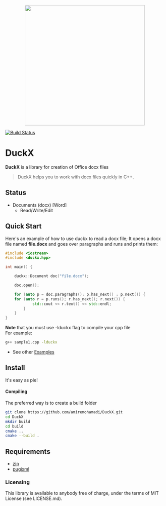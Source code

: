 <p align="center"><img src="https://github.com/amiremohamadi/DuckX/blob/master/img/logo.png" width="380"></p>

[![Build Status](https://travis-ci.com/amiremohamadi/DuckX.svg?branch=master)](https://travis-ci.com/amiremohamadi/DuckX)

# DuckX

**DuckX** is a library for creation of Office docx files

> DuckX helps you to work with docx files quickly in C++.

## Status ##

- Documents (docx) [Word]
	- Read/Write/Edit

## Quick Start

Here's an example of how to use duckx to read a docx file; It opens a docx file named **file.docx** and goes over paragraphs and runs and prints them:
```c++
#include <iostream>
#include <duckx.hpp>

int main() {

    duckx::Document doc("file.docx");   

    doc.open();

    for (auto p = doc.paragraphs(); p.has_next() ; p.next()) {
	for (auto r = p.runs(); r.has_next(); r.next()) {
            std::cout << r.text() << std::endl;
        }
    }
}
```

**Note** that you must use -lduckx flag to compile your cpp file
<br/>
For example:
```bash
g++ sample1.cpp -lduckx
```

* See other [Examples](https://github.com/amiremohamadi/DuckX/tree/master/samples)


## Install ##

It's easy as pie!

#### Compiling

The preferred way is to create a build folder
```bash
git clone https://github.com/amiremohamadi/DuckX.git
cd DuckX
mkdir build
cd build
cmake ..
cmake --build .
```

## Requirements ##

- [zip](https://github.com/kuba--/zip)
- [pugixml](https://github.com/zeux/pugixml)


### Licensing

This library is available to anybody free of charge, under the terms of MIT License (see LICENSE.md).

